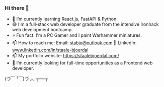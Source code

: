 ### Hi there 👋
- 🌱 I’m currently learning React.js, FastAPI & Python
- 😄 I'm a full-stack web developer graduate from the intensive Ironhack web development bootcamp.
- ⚡ Fun fact: I'm a PC Gamer and I paint Warhammer miniatures.
- 📫 How to reach me: Email: stabjo@outlook.com || LinkedIn: www.linkedin.com/in/staale-bjoerdal
- 📫 My portfolio website: https://staalebjoerdal.com/
- 🌱 I’m currently looking for full-time opportunities as a Frontend web developer.

(づ￣ ³￣)づ ︵ ┬──┬

<!--
**SnuggleTrouble/SnuggleTrouble** is a ✨ _special_ ✨ repository because its `README.md` (this file) appears on your GitHub profile.

Here are some ideas to get you started:

- 🔭 I’m currently working on ...
- 🌱 I’m currently learning ...
- 👯 I’m looking to collaborate on ...
- 🤔 I’m looking for help with ...
- 💬 Ask me about ...
- 📫 How to reach me: ...
- 😄 Pronouns: ...
- ⚡ Fun fact: ...
-->
